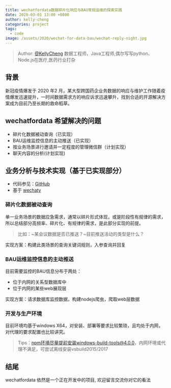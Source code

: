 ```yaml
---
title: wechatfordata数据碎片化响应与BAU常规运维的探索实践
date: 2020-03-01 13:00 +0800
author: kelly-cheng
categories: project
tags:
  - code
image: /assets/2020/wechat-for-data-bau/wechat-reply-night.jpg
---
```


> Author: [@KellyCheng](https://github.com/hkenter) 数据工程师，Java工程师,偶尔写写python、Node.js在医疗,医药行业打杂

## 背景

新冠疫情爆发于 2020 年2 月，某大型跨国药企业务数据的响应与维护工作随着疫情爆发迅速提升，一时间数据需求方的响应诉求迅速攀升，找到合适的开源解决方案成为目前乃至长期的救命稻草。

## wechatfordata 希望解决的问题

- 碎片化数据被动查询（已实现）
- BAU运维监控信息的主动推送（已实现）
- 按业务场景进行邀请并一定程度的管理微信群（计划实现）
- 聊天内容的分析(计划实现)

## 业务分析与技术实现（基于已实现部分）

- 代码参见：[GitHub](https://github.com/hkenter/wechatfordata)
- 基于 [wechaty](https://github.com/wechaty/wechaty)

### 碎片化数据被动查询

单一业务场景的数据应急需求，通常以碎片形式体现，或是阶段性有规律的需求，所以总结部分高频率、碎片化、有规律的需求，是此部分实现的前提。

> 比如：~某会议数据是否已推送？~目前推送活动的类型是什么？

实现方案：构建此类场景的查询关键词规则，入参查询并回复

### BAU运维监控信息的主动推送

目前需要监控的BAU信息分布于两处：

- 位于内网的关系型数据库中
- 位于内网的某些web展现层

实现方案：请求数据库监控数据，构建nodejs爬虫，爬取web层数据

### 开发与生产环境

目前环境均基于windows X64，对安装、部署等要求比较繁琐，且均处于内网，对代理的要求配置也比较讲究。

> Tips：npm环境尽量提前安装windows-build-tools@4.0.0，内网环境或代理不满足，可尝试离线安装vsbuild2015/2017

## 结尾

wechatfordata 依然是一个正在开发中的项目, 欢迎留言交流你对它的看法
